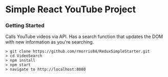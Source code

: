 # Simple React YouTube Project

### Getting Started

Calls YouTube videos via API. Has a search function that updates the DOM with new information as you're searching.

```
> git clone https://github.com/rmorris84/ReduxSimpleStarter.git
> cd VideoSearch
> npm install
> npm start
> navigate to http://localhost:8080
```